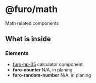 # @furo/math

Math related components


## What is inside

### Elements

- [furo-hp-35](?t=FuroHp35)  calculator component
- **furo-counter** N/A, in planing
- **furo-random-number** N/A, in planing
